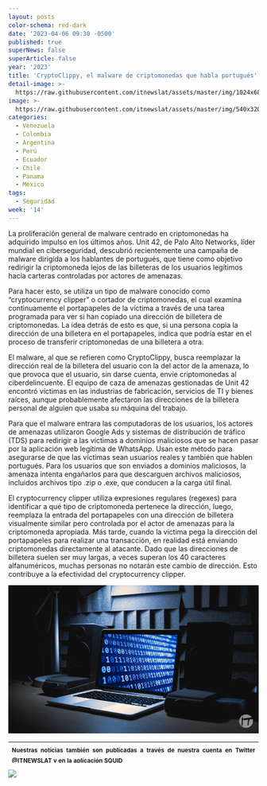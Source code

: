 ```yaml
---
layout: posts
color-schema: red-dark
date: '2023-04-06 09:30 -0500'
published: true
superNews: false
superArticle: false
year: '2023'
title: 'CryptoClippy, el malware de criptomonedas que habla portugués'
detail-image: >-
  https://raw.githubusercontent.com/itnewslat/assets/master/img/1024x680/Otro-Malware-g.jpg
image: >-
  https://raw.githubusercontent.com/itnewslat/assets/master/img/540x320/Otro-Malware-p.jpg
categories:
  - Venezuela
  - Colombia
  - Argentina
  - Perú
  - Ecuador
  - Chile
  - Panama
  - Mexico
tags:
  - Seguridad
week: '14'
---
```

La proliferación general de malware centrado en criptomonedas ha adquirido impulso en los últimos años. Unit 42, de Palo Alto Networks, líder mundial en ciberseguridad, descubrió recientemente una campaña de malware dirigida a los hablantes de portugués, que tiene como objetivo redirigir la criptomoneda lejos de las billeteras de los usuarios legítimos hacia carteras controladas por actores de amenazas.
 
Para hacer esto, se utiliza un tipo de malware conocido como “cryptocurrency clipper” o cortador de criptomonedas, el cual examina continuamente el portapapeles de la víctima a través de una tarea programada para ver si han copiado una dirección de billetera de criptomonedas. La idea detrás de esto es que, si una persona copia la dirección de una billetera en el portapapeles, indica que podría estar en el proceso de transferir criptomonedas de una billetera a otra.
 
El malware, al que se refieren como CryptoClippy, busca reemplazar la dirección real de la billetera del usuario con la del actor de la amenaza, lo que provoca que el usuario, sin darse cuenta, envíe criptomonedas al ciberdelincuente. El equipo de caza de amenazas gestionadas de Unit 42 encontró víctimas en las industrias de fabricación, servicios de TI y bienes raíces, aunque probablemente afectaron las direcciones de la billetera personal de alguien que usaba su máquina del trabajo.
 
Para que el malware entrara las computadoras de los usuarios, los actores de amenazas utilizaron Google Ads y sistemas de distribución de tráfico (TDS) para redirigir a las víctimas a dominios maliciosos que se hacen pasar por la aplicación web legítima de WhatsApp. Usan este método para asegurarse de que las víctimas sean usuarios reales y también que hablen portugués. Para los usuarios que son enviados a dominios maliciosos, la amenaza intenta engañarlos para que descarguen archivos maliciosos, incluidos archivos tipo .zip o .exe, que conducen a la carga útil final.
 
El cryptocurrency clipper utiliza expresiones regulares (regexes) para identificar a qué tipo de criptomoneda pertenece la dirección, luego, reemplaza la entrada del portapapeles con una dirección de billetera visualmente similar pero controlada por el actor de amenazas para la criptomoneda apropiada. Más tarde, cuando la víctima pega la dirección del portapapeles para realizar una transacción, en realidad está enviando criptomonedas directamente al atacante. Dado que las direcciones de billetera suelen ser muy largas, a veces superan los 40 caracteres alfanuméricos, muchas personas no notarán este cambio de dirección. Esto contribuye a la efectividad del cryptocurrency clipper.

![](https://raw.githubusercontent.com/itnewslat/assets/master/img/540x320/Otro-Malware-p.jpg)

<table style="height: 42px;" width="569">
<tbody>
<tr>
<td style="text-align: justify;"><sub><strong>Nuestras noticias también son publicadas a través de nuestra cuenta en Twitter <a href="https://twitter.com/itnewslat?lang=es">@ITNEWSLAT</a> y en la aplicación <a href="https://squidapp.co/en/">SQUID</a></strong></sub></td>
</tr>
</tbody>
</table>
<img src="https://tracker.metricool.com/c3po.jpg?hash=56f88a41e39ab42c063cc51676587a04"/>